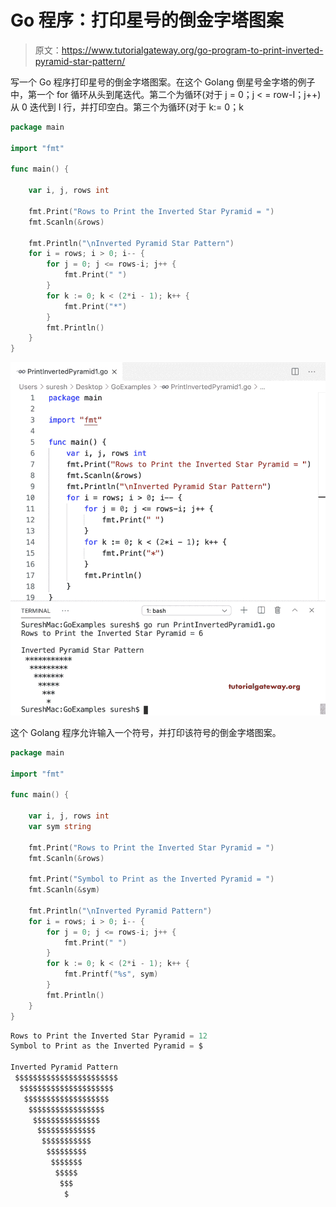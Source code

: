 # Go 程序：打印星号的倒金字塔图案

> 原文：<https://www.tutorialgateway.org/go-program-to-print-inverted-pyramid-star-pattern/>

写一个 Go 程序打印星号的倒金字塔图案。在这个 Golang 倒星号金字塔的例子中，第一个 for 循环从头到尾迭代。第二个为循环(对于 j = 0；j < = row-I；j++)从 0 迭代到 I 行，并打印空白。第三个为循环(对于 k:= 0；k

```go
package main

import "fmt"

func main() {

    var i, j, rows int

    fmt.Print("Rows to Print the Inverted Star Pyramid = ")
    fmt.Scanln(&rows)

    fmt.Println("\nInverted Pyramid Star Pattern")
    for i = rows; i > 0; i-- {
        for j = 0; j <= rows-i; j++ {
            fmt.Print(" ")
        }
        for k := 0; k < (2*i - 1); k++ {
            fmt.Print("*")
        }
        fmt.Println()
    }
}
```

![Go Program to Print Inverted Pyramid Star Pattern 1](img/6f487804439db8bdc0ee1fc1723aabf8.png)

这个 Golang 程序允许输入一个符号，并打印该符号的倒金字塔图案。

```go
package main

import "fmt"

func main() {

    var i, j, rows int
    var sym string

    fmt.Print("Rows to Print the Inverted Star Pyramid = ")
    fmt.Scanln(&rows)

    fmt.Print("Symbol to Print as the Inverted Pyramid = ")
    fmt.Scanln(&sym)

    fmt.Println("\nInverted Pyramid Pattern")
    for i = rows; i > 0; i-- {
        for j = 0; j <= rows-i; j++ {
            fmt.Print(" ")
        }
        for k := 0; k < (2*i - 1); k++ {
            fmt.Printf("%s", sym)
        }
        fmt.Println()
    }
}
```

```go
Rows to Print the Inverted Star Pyramid = 12
Symbol to Print as the Inverted Pyramid = $

Inverted Pyramid Pattern
 $$$$$$$$$$$$$$$$$$$$$$$
  $$$$$$$$$$$$$$$$$$$$$
   $$$$$$$$$$$$$$$$$$$
    $$$$$$$$$$$$$$$$$
     $$$$$$$$$$$$$$$
      $$$$$$$$$$$$$
       $$$$$$$$$$$
        $$$$$$$$$
         $$$$$$$
          $$$$$
           $$$
            $
```